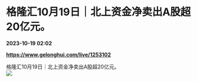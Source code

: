 # 格隆汇10月19日｜北上资金净卖出A股超20亿元。

**2023-10-19 02:02**

**https://www.gelonghui.com/live/1253102**

格隆汇10月19日｜北上资金净卖出A股超20亿元。  
![](https://img3.gelonghui.com/32c9d-c8047678-a603-434b-9e73-87fc5c4c1973.jpg)